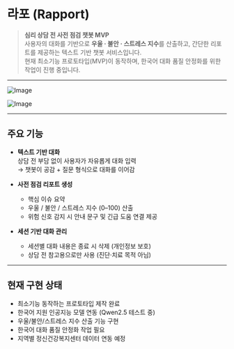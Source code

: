 # 라포 (Rapport)

> **심리 상담 전 사전 점검 챗봇 MVP**  
> 사용자의 대화를 기반으로 **우울 · 불안 · 스트레스 지수**를 산출하고, 간단한 리포트를 제공하는 텍스트 기반 챗봇 서비스입니다.  
> 현재 최소기능 프로토타입(MVP)이 동작하며, 한국어 대화 품질 안정화를 위한 작업이 진행 중입니다.  

---

![Image](https://github.com/user-attachments/assets/9bb8f66d-0059-4779-8934-48d5024615b0)

![Image](https://github.com/user-attachments/assets/dc536323-b83a-499d-8303-66510c7ac487)

---

## 주요 기능

- **텍스트 기반 대화**  
  상담 전 부담 없이 사용자가 자유롭게 대화 입력  
  → 챗봇이 공감 + 질문 형식으로 대화를 이어감  

- **사전 점검 리포트 생성**  
  - 핵심 이슈 요약  
  - 우울 / 불안 / 스트레스 지수 (0–100) 산출  
  - 위험 신호 감지 시 안내 문구 및 긴급 도움 연결 제공  

- **세션 기반 대화 관리**  
  - 세션별 대화 내용은 종료 시 삭제 (개인정보 보호)  
  - 상담 전 참고용으로만 사용 (진단·치료 목적 아님)  

---

## 현재 구현 상태

- 최소기능 동작하는 프로토타입 제작 완료
- 한국어 지원 인공지능 모델 연동 (Qwen2.5 테스트 중)
- 우울/불안/스트레스 지수 산출 기능 구현
- 한국어 대화 품질 안정화 작업 필요
- 지역별 정신건강복지센터 데이터 연동 예정
